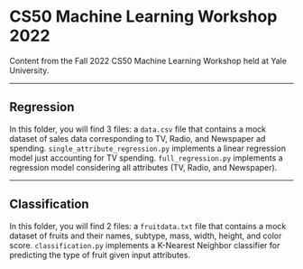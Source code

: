 # CS50 Machine Learning Workshop 2022
Content from the Fall 2022 CS50 Machine Learning Workshop held at Yale University.

---
## Regression

In this folder, you will find 3 files: a `data.csv` file that contains a mock dataset of sales data corresponding to TV, Radio, and Newspaper ad spending. `single_attribute_regression.py` implements a linear regression model just accounting for TV spending. `full_regression.py` implements a regression model considering 
all attributes (TV, Radio, and Newspaper). 

---
## Classification

In this folder, you will find 2 files: a `fruitdata.txt` file that contains a mock dataset of fruits and their names, subtype, mass, width, height, and color score. 
`classification.py` implements a K-Nearest Neighbor classifier for predicting the type of fruit given input attributes.